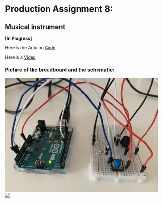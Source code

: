 # Production Assignment 8:
## Musical instrument

**[In Progress]**

Here is the Arduino [Code](-)

Here is a [Video](-)


### **Picture of the breadboard and the schematic:**

<img src="https://github.com/SalamaAlmheiri/introToIM/blob/main/June%2021/Music%20Assig..png" width=600 align=center> 

<img src="-" width=600 align=center>    
